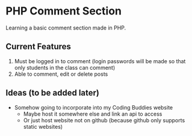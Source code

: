 # PHP Comment Section
Learning a basic comment section made in PHP.

## Current Features
1. Must be logged in to comment (login passwords will be made so that only students in the class can comment)
2. Able to comment, edit or delete posts


## Ideas (to be added later)
* Somehow going to incorporate into my Coding Buddies website
  * Maybe host it somewhere else and link an api to access
  * Or just host website not on github (because github only supports static websites)
